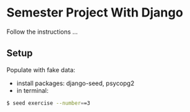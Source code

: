 # Semester Project With Django

Follow the instructions ...

## Setup
Populate with fake data:

- install packages: django-seed, psycopg2
- in terminal:
```bash
$ seed exercise --number==3
```







